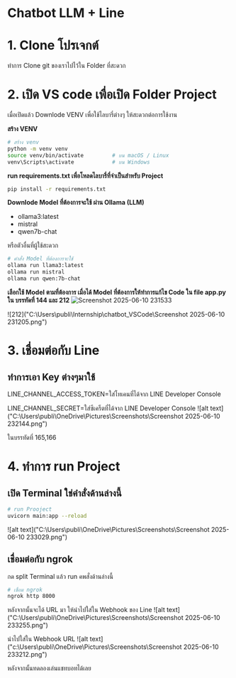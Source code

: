 # **Chatbot LLM + Line**

# 1. Clone โปรเจกต์
ทำการ Clone git ของเราไปไว้ใน Folder ที่สะดวก

# 2. เปิด VS code เพื่อเปิด Folder Project

เมื่อเปิดแล้ว Downlode VENV เพื่อใช้ไลบารี่ต่างๆ ให้สะดวกต่อการใช้งาน

**สร้าง VENV**

```bash
# สร้าง venv
python -m venv venv
source venv/bin/activate         # บน macOS / Linux
venv\Scripts\activate            # บน Windows
```
**run requirements.txt เพื่อโหลดไลบารี่ที่จำเป็นสำหรับ Project**
```bash
pip install -r requirements.txt
```
**Downlode Model ที่ต้องการจะใช้ ผ่าน Ollama (LLM)**
- ollama3:latest
- mistral
- qwen7b-chat

หรือตัวอื่นที่ผู้ใช้สะดวก

```bash
# คำสั่ง Model ที่ต้องการจะใช้
ollama run llama3:latest
ollama run mistral
ollama run qwen:7b-chat

```
**เลือกใช้ Model ตามที่ต้องการ เมื่อได้ Model ที่ต้องการให้ทำการแก้ไข Code ใน file **app.py** ใน บรรทัดที่ 144 และ 212**
![Screenshot 2025-06-10 231533](https://github.com/user-attachments/assets/87b03cc1-c237-443b-b842-157c48dd3c26)


 ![212]("C:\Users\publi\Internship\chatbot_VSCode\Screenshot 2025-06-10 231205.png")


# 3. เชื่อมต่อกับ Line 
  ## ทำการเอา Key ต่างๆมาใช้
  LINE_CHANNEL_ACCESS_TOKEN=ใส่โทเคนที่ได้จาก LINE Developer Console
  
  LINE_CHANNEL_SECRET=ใส่ซีเคร็ตที่ได้จาก LINE Developer Console
 ![alt text]("C:\Users\publi\OneDrive\Pictures\Screenshots\Screenshot 2025-06-10 232144.png")

ในบรรทัดที่ 165,166

# 4. ทำการ run Project
 ## เปิด Terminal ใช่คำสั่งด้านล่างนี้
 
```bash
# run Prooject
uvicorn main:app --reload
```
![alt text]("C:\Users\publi\OneDrive\Pictures\Screenshots\Screenshot 2025-06-10 233029.png")


 ## เชื่อมต่อกับ ngrok
 กด split Terminal แล้ว run คพสั่งด้านล่างนี้
 ```bash
# เชื่อม ngrok
ngrok http 8000

```
 หลังจากนั้นจะได้ URL มา ให้นำไปใส่ใน Webhook ของ Line
 ![alt text]("C:\Users\publi\OneDrive\Pictures\Screenshots\Screenshot 2025-06-10 233255.png")

 นำไปใส่ใน Webhook URL
 ![alt text]("c:\Users\publi\OneDrive\Pictures\Screenshots\Screenshot 2025-06-10 233212.png")
 
 หลังจากนั้นทดลองเล่นแชทบอทได้เลย 


